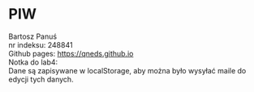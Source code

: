 # PIW
Bartosz Panuś   
nr indeksu: 248841  
Github pages: https://qneds.github.io  
Notka do lab4:  
Dane są zapisywane w localStorage, aby można było wysyłać maile do edycji tych danych.
